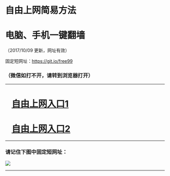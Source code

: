 ﻿# 自由上网简易方法

# 电脑、手机一键翻墙

（2017/10/09 更新，网址有效）

固定短网址：https://git.io/free99

### （微信如打不开，请转到浏览器打开）


***





# &nbsp;&nbsp; <a href="http://ft538915892.fwq-tz-1001.info/fwqtz01.html?t=100900119917 " target="_blank">自由上网入口1</a>
# &nbsp;&nbsp; <a href="http://ft2290624098.fwq-tz-1002.info/fwqtz02.html?t=10090019734 " target="_blank">自由上网入口2</a>
***

### 请记住下图中固定短网址：

<img src="https://s3-us-west-2.amazonaws.com/fwq-1001/yjfq-20170905okok.png" /> 


***

